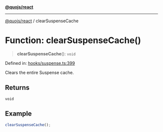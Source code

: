 [**@quojs/react**](../README.md)

***

[@quojs/react](../README.md) / clearSuspenseCache

# Function: clearSuspenseCache()

> **clearSuspenseCache**(): `void`

Defined in: [hooks/suspense.ts:399](https://github.com/quojs/quojs/blob/77e60321cd9a639207281caa83e9258935b2bfc1/packages/react/src/hooks/suspense.ts#L399)

Clears the entire Suspense cache.

## Returns

`void`

## Example

```ts
clearSuspenseCache();
```

